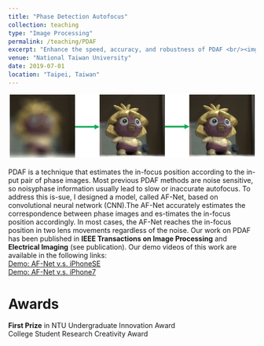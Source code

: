 ```yaml
---
title: "Phase Detection Autofocus"
collection: teaching
type: "Image Processing"
permalink: /teaching/PDAF
excerpt: "Enhance the speed, accuracy, and robustness of PDAF <br/><img src='/images/PDAF.jpg' width='600' >"
venue: "National Taiwan University"
date: 2019-07-01
location: "Taipei, Taiwan"
---
```

<img src='/images/PDAF.jpg' width='600' > <br/><br/>
PDAF is a technique that estimates the in-focus position according to the in-put pair of phase images. Most previous PDAF methods are noise sensitive, so noisyphase information usually lead to slow or inaccurate autofocus.  To address this is-sue, I designed a model, called AF-Net, based on convolutional neural network (CNN).The AF-Net accurately estimates the correspondence between phase images and es-timates the in-focus position accordingly. In most cases, the AF-Net reaches the in-focus position in two lens movements regardless of the noise. Our work on PDAF has been published in **IEEE Transactions on Image Processing** and **Electrical Imaging** (see publication). Our demo videos of this work are available in the following links: <br/>
[Demo: AF-Net v.s. iPhoneSE](https://youtu.be/vamLN__X0bs) <br/>
[Demo: AF-Net v.s. iPhone7](https://www.youtube.com/watch?v=ApXMDT774aA) <br/>

Awards
======
**First Prize** in NTU Undergraduate Innovation Award <br/>
College Student Research Creativity Award
